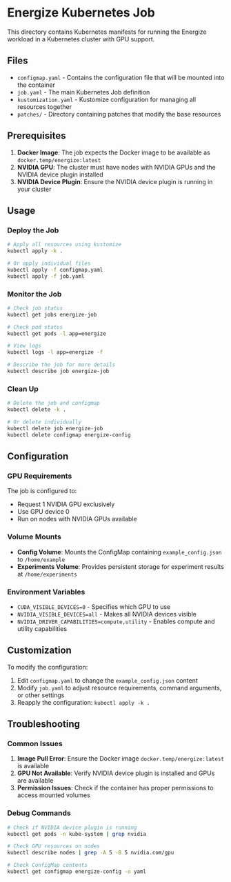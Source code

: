 # Energize Kubernetes Job

This directory contains Kubernetes manifests for running the Energize workload in a Kubernetes cluster with GPU support.

## Files

- `configmap.yaml` - Contains the configuration file that will be mounted into the container
- `job.yaml` - The main Kubernetes Job definition
- `kustomization.yaml` - Kustomize configuration for managing all resources together
- `patches/` - Directory containing patches that modify the base resources

## Prerequisites

1. **Docker Image**: The job expects the Docker image to be available as `docker.temp/energize:latest`
2. **NVIDIA GPU**: The cluster must have nodes with NVIDIA GPUs and the NVIDIA device plugin installed
3. **NVIDIA Device Plugin**: Ensure the NVIDIA device plugin is running in your cluster

## Usage

### Deploy the Job

```bash
# Apply all resources using kustomize
kubectl apply -k .

# Or apply individual files
kubectl apply -f configmap.yaml
kubectl apply -f job.yaml
```

### Monitor the Job

```bash
# Check job status
kubectl get jobs energize-job

# Check pod status
kubectl get pods -l app=energize

# View logs
kubectl logs -l app=energize -f

# Describe the job for more details
kubectl describe job energize-job
```

### Clean Up

```bash
# Delete the job and configmap
kubectl delete -k .

# Or delete individually
kubectl delete job energize-job
kubectl delete configmap energize-config
```

## Configuration

### GPU Requirements

The job is configured to:
- Request 1 NVIDIA GPU exclusively
- Use GPU device 0
- Run on nodes with NVIDIA GPUs available

### Volume Mounts

- **Config Volume**: Mounts the ConfigMap containing `example_config.json` to `/home/example`
- **Experiments Volume**: Provides persistent storage for experiment results at `/home/experiments`

### Environment Variables

- `CUDA_VISIBLE_DEVICES=0` - Specifies which GPU to use
- `NVIDIA_VISIBLE_DEVICES=all` - Makes all NVIDIA devices visible
- `NVIDIA_DRIVER_CAPABILITIES=compute,utility` - Enables compute and utility capabilities

## Customization

To modify the configuration:

1. Edit `configmap.yaml` to change the `example_config.json` content
2. Modify `job.yaml` to adjust resource requirements, command arguments, or other settings
3. Reapply the configuration: `kubectl apply -k .`

## Troubleshooting

### Common Issues

1. **Image Pull Error**: Ensure the Docker image `docker.temp/energize:latest` is available
2. **GPU Not Available**: Verify NVIDIA device plugin is installed and GPUs are available
3. **Permission Issues**: Check if the container has proper permissions to access mounted volumes

### Debug Commands

```bash
# Check if NVIDIA device plugin is running
kubectl get pods -n kube-system | grep nvidia

# Check GPU resources on nodes
kubectl describe nodes | grep -A 5 -B 5 nvidia.com/gpu

# Check ConfigMap contents
kubectl get configmap energize-config -o yaml
```
